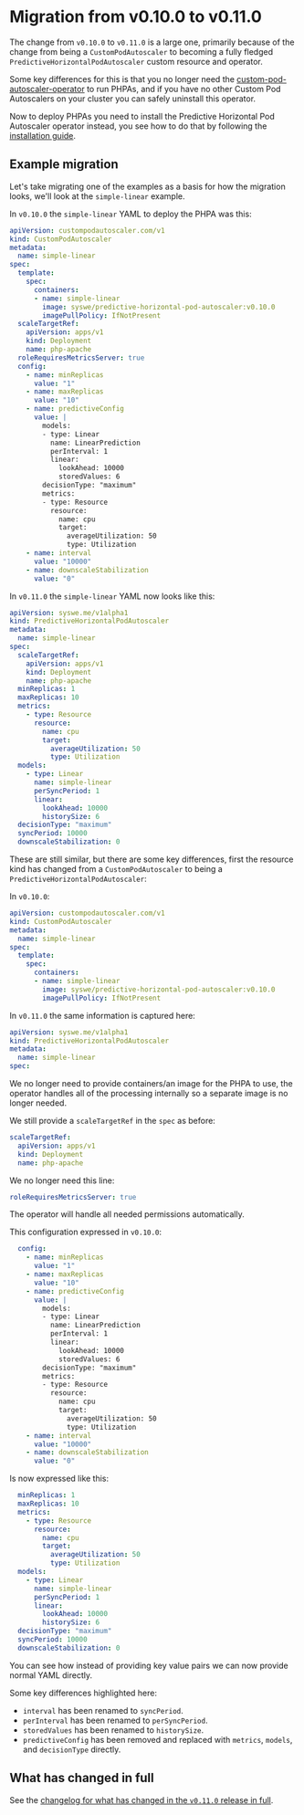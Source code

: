 # Migration from v0.10.0 to v0.11.0

The change from `v0.10.0` to `v0.11.0` is a large one, primarily because of the change from being a
`CustomPodAutoscaler` to becoming a fully fledged `PredictiveHorizontalPodAutoscaler` custom resource and operator.

Some key differences for this is that you no longer need the
[custom-pod-autoscaler-operator](https://github.com/syswe/custom-pod-autoscaler-operator) to run PHPAs, and if
you have no other Custom Pod Autoscalers on your cluster you can safely uninstall this operator.

Now to deploy PHPAs you need to install the Predictive Horizontal Pod Autoscaler operator instead, you see how to
do that by following the [installation guide](../installation.md).

## Example migration

Let's take migrating one of the examples as a basis for how the migration looks, we'll look at the `simple-linear`
example.

In `v0.10.0` the `simple-linear` YAML to deploy the PHPA was this:

```yaml
apiVersion: custompodautoscaler.com/v1
kind: CustomPodAutoscaler
metadata:
  name: simple-linear
spec:
  template:
    spec:
      containers:
      - name: simple-linear
        image: syswe/predictive-horizontal-pod-autoscaler:v0.10.0
        imagePullPolicy: IfNotPresent
  scaleTargetRef:
    apiVersion: apps/v1
    kind: Deployment
    name: php-apache
  roleRequiresMetricsServer: true
  config:
    - name: minReplicas
      value: "1"
    - name: maxReplicas
      value: "10"
    - name: predictiveConfig
      value: |
        models:
        - type: Linear
          name: LinearPrediction
          perInterval: 1
          linear:
            lookAhead: 10000
            storedValues: 6
        decisionType: "maximum"
        metrics:
        - type: Resource
          resource:
            name: cpu
            target:
              averageUtilization: 50
              type: Utilization
    - name: interval
      value: "10000"
    - name: downscaleStabilization
      value: "0"
```

In `v0.11.0` the `simple-linear` YAML now looks like this:

```yaml
apiVersion: syswe.me/v1alpha1
kind: PredictiveHorizontalPodAutoscaler
metadata:
  name: simple-linear
spec:
  scaleTargetRef:
    apiVersion: apps/v1
    kind: Deployment
    name: php-apache
  minReplicas: 1
  maxReplicas: 10
  metrics:
    - type: Resource
      resource:
        name: cpu
        target:
          averageUtilization: 50
          type: Utilization
  models:
    - type: Linear
      name: simple-linear
      perSyncPeriod: 1
      linear:
        lookAhead: 10000
        historySize: 6
  decisionType: "maximum"
  syncPeriod: 10000
  downscaleStabilization: 0
```

These are still similar, but there are some key differences, first the resource kind has changed from a
`CustomPodAutoscaler` to being a `PredictiveHorizontalPodAutoscaler`:

In `v0.10.0`:

```yaml
apiVersion: custompodautoscaler.com/v1
kind: CustomPodAutoscaler
metadata:
  name: simple-linear
spec:
  template:
    spec:
      containers:
      - name: simple-linear
        image: syswe/predictive-horizontal-pod-autoscaler:v0.10.0
        imagePullPolicy: IfNotPresent
```

In `v0.11.0` the same information is captured here:

```yaml
apiVersion: syswe.me/v1alpha1
kind: PredictiveHorizontalPodAutoscaler
metadata:
  name: simple-linear
spec:
```

We no longer need to provide containers/an image for the PHPA to use, the operator handles all of the processing
internally so a separate image is no longer needed.

We still provide a `scaleTargetRef` in the `spec` as before:

```yaml
scaleTargetRef:
  apiVersion: apps/v1
  kind: Deployment
  name: php-apache
```

We no longer need this line:

```yaml
roleRequiresMetricsServer: true
```

The operator will handle all needed permissions automatically.

This configuration expressed in `v0.10.0`:

```yaml
  config:
    - name: minReplicas
      value: "1"
    - name: maxReplicas
      value: "10"
    - name: predictiveConfig
      value: |
        models:
        - type: Linear
          name: LinearPrediction
          perInterval: 1
          linear:
            lookAhead: 10000
            storedValues: 6
        decisionType: "maximum"
        metrics:
        - type: Resource
          resource:
            name: cpu
            target:
              averageUtilization: 50
              type: Utilization
    - name: interval
      value: "10000"
    - name: downscaleStabilization
      value: "0"
```

Is now expressed like this:

```yaml
  minReplicas: 1
  maxReplicas: 10
  metrics:
    - type: Resource
      resource:
        name: cpu
        target:
          averageUtilization: 50
          type: Utilization
  models:
    - type: Linear
      name: simple-linear
      perSyncPeriod: 1
      linear:
        lookAhead: 10000
        historySize: 6
  decisionType: "maximum"
  syncPeriod: 10000
  downscaleStabilization: 0
```

You can see how instead of providing key value pairs we can now provide normal YAML directly.

Some key differences highlighted here:

- `interval` has been renamed to `syncPeriod`.
- `perInterval` has been renamed to `perSyncPeriod`.
- `storedValues` has been renamed to `historySize`.
- `predictiveConfig` has been removed and replaced with `metrics`, `models`, and `decisionType` directly.

## What has changed in full

See the [changelog for what has changed in the `v0.11.0` release in
full](https://github.com/syswe/predictive-horizontal-pod-autoscaler/blob/master/CHANGELOG.md).
